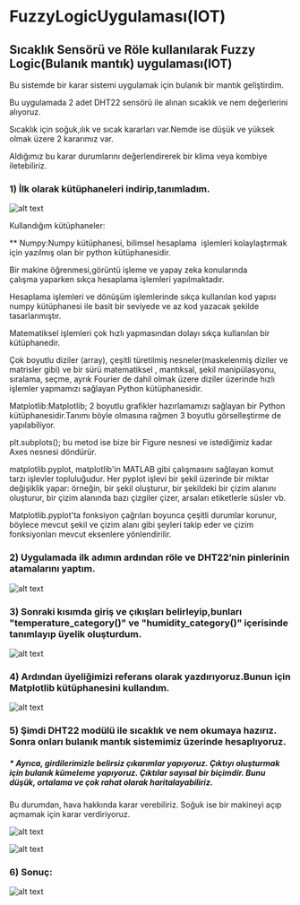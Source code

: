 # FuzzyLogicUygulaması(IOT)

## Sıcaklık Sensörü ve Röle kullanılarak Fuzzy Logic(Bulanık mantık) uygulaması(IOT)

Bu sistemde bir karar sistemi uygulamak için bulanık bir mantık geliştirdim.

Bu uygulamada 2 adet DHT22 sensörü ile alınan sıcaklık ve nem değerlerini alıyoruz.

Sıcaklık için soğuk,ılık ve sıcak kararları var.Nemde ise düşük  ve yüksek olmak üzere 2 kararımız var.

Aldığımız bu karar durumlarını değerlendirerek bir klima veya kombiye iletebiliriz.

### 1) İlk olarak kütüphaneleri indirip,tanımladım.

![alt text](https://github.com/fatihawk/FuzzyLogicUygulamasi-IOT-/blob/master/1.ad%C4%B1m.jpg)

Kullandığım kütüphaneler:

** Numpy:Numpy kütüphanesi, bilimsel hesaplama  işlemleri kolaylaştırmak için yazılmış olan bir python kütüphanesidir.

Bir makine öğrenmesi,görüntü işleme ve yapay zeka konularında çalışma yaparken sıkça hesaplama işlemleri yapılmaktadır.

Hesaplama işlemleri ve dönüşüm işlemlerinde sıkça kullanılan kod yapısı numpy kütüphanesi ile basit bir seviyede ve az kod yazacak şekilde tasarlanmıştır.

Matematiksel işlemleri çok hızlı yapmasından dolayı sıkça kullanılan bir kütüphanedir.

Çok boyutlu diziler (array), çeşitli türetilmiş nesneler(maskelenmiş diziler ve matrisler gibi) ve bir sürü matematiksel , mantıksal, şekil manipülasyonu, sıralama, seçme, ayrık Fourier de dahil olmak üzere diziler üzerinde hızlı işlemler yapmamızı sağlayan Python kütüphanesidir.

Matplotlib:Matplotlib; 2 boyutlu grafikler hazırlamamızı sağlayan bir Python kütüphanesidir.Tanımı böyle olmasına rağmen 3 boyutlu görselleştirme de yapılabiliyor.

plt.subplots(); bu metod ise bize bir Figure nesnesi ve istediğimiz kadar Axes nesnesi döndürür. 

matplotlib.pyplot, matplotlib'in MATLAB gibi çalışmasını sağlayan komut tarzı işlevler topluluğudur. Her pyplot işlevi bir şekil üzerinde bir miktar değişiklik yapar: örneğin, bir şekil oluşturur, bir şekildeki bir çizim alanını oluşturur, bir çizim alanında bazı çizgiler çizer, arsaları etiketlerle süsler vb.

Matplotlib.pyplot'ta fonksiyon çağrıları boyunca çeşitli durumlar korunur, böylece mevcut şekil ve çizim alanı gibi şeyleri takip eder ve çizim fonksiyonları mevcut eksenlere yönlendirilir.

### 2) Uygulamada ilk adımın ardından röle ve DHT22’nin pinlerinin atamalarını yaptım.

![alt text](https://github.com/fatihawk/FuzzyLogicUygulamasi-IOT-/blob/master/2.ad%C4%B1m.jpg)

### 3) Sonraki kısımda giriş ve çıkışları belirleyip,bunları "temperature_category()" ve "humidity_category()" içerisinde tanımlayıp üyelik oluşturdum.

![alt text](https://github.com/fatihawk/FuzzyLogicUygulamasi-IOT-/blob/master/3.ad%C4%B1m.jpg)

### 4) Ardından üyeliğimizi referans olarak yazdırıyoruz.Bunun için Matplotlib kütüphanesini kullandım.

![alt text](https://github.com/fatihawk/FuzzyLogicUygulamasi-IOT-/blob/master/4.ad%C4%B1m.jpg)

### 5) Şimdi DHT22 modülü ile sıcaklık ve nem okumaya hazırız. Sonra onları bulanık mantık sistemimiz üzerinde hesaplıyoruz.

##### * Ayrıca, girdilerimizle belirsiz çıkarımlar yapıyoruz. Çıktıyı oluşturmak için bulanık kümeleme yapıyoruz. Çıktılar sayısal bir biçimdir. Bunu düşük, ortalama ve çok rahat olarak haritalayabiliriz.
 
Bu durumdan,  hava hakkında karar verebiliriz. Soğuk ise bir makineyi açıp açmamak için karar verdiriyoruz.

![alt text](https://github.com/fatihawk/FuzzyLogicUygulamasi-IOT-/blob/master/5.ad%C4%B1m.jpg)

![alt text](https://github.com/fatihawk/FuzzyLogicUygulamasi-IOT-/blob/master/6.ad%C4%B1m.jpg)

### 6) Sonuç:

![alt text](https://github.com/fatihawk/FuzzyLogicUygulamasi-IOT-/blob/master/Sonu%C3%A7.jpg)
















